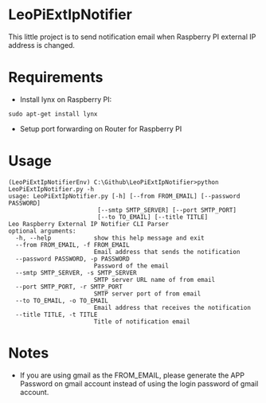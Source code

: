 LeoPiExtIpNotifier
==================
This little project is to send notification email when Raspberry PI external IP address is changed.

Requirements
============
+ Install lynx on Raspberry PI:   
```
sudo apt-get install lynx
```

+ Setup port forwarding on Router for Raspberry PI

Usage
=====
    (LeoPiExtIpNotifierEnv) C:\Github\LeoPiExtIpNotifier>python LeoPiExtIpNotifier.py -h
    usage: LeoPiExtIpNotifier.py [-h] [--from FROM_EMAIL] [--password PASSWORD]    
                             [--smtp SMTP_SERVER] [--port SMTP_PORT]   
                             [--to TO_EMAIL] [--title TITLE]   
    Leo Raspberry External IP Notifier CLI Parser   
    optional arguments:   
      -h, --help            show this help message and exit
      --from FROM_EMAIL, -f FROM_EMAIL
                            Email address that sends the notification
      --password PASSWORD, -p PASSWORD
                            Password of the email
      --smtp SMTP_SERVER, -s SMTP_SERVER
                            SMTP server URL name of from email
      --port SMTP_PORT, -r SMTP_PORT
                            SMTP server port of from email
      --to TO_EMAIL, -o TO_EMAIL
                            Email address that receives the notification
      --title TITLE, -t TITLE
                            Title of notification email


Notes
=====
+ If you are using gmail as the FROM_EMAIL, please generate the APP Password on gmail account instead of using the login
 password of gmail account.


